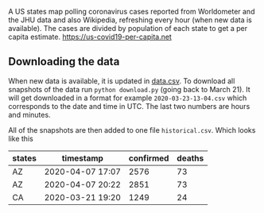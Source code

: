 A US states map polling coronavirus cases reported from Worldometer and the JHU data and also Wikipedia, refreshing every hour (when new data is available). The cases are divided by population of each state to get a per capita estimate. https://us-covid19-per-capita.net

## Downloading the data

When new data is available, it is updated in [data.csv](https://github.com/silverdrake11/covid_rates_per_capita/blob/master/data.csv). To download all snapshots of the data run `python download.py` (going back to March 21). It will get downloaded in a format for example `2020-03-23-13-04.csv` which corresponds to the date and time in UTC. The last two numbers are hours and minutes.

All of the snapshots are then added to one file `historical.csv`. Which looks like this

| states | timestamp        | confirmed     | deaths |
| ------ | ---------------- | ------------- | ------ |
| AZ     | 2020-04-07 17:07 | 2576          | 73     |
| AZ     | 2020-04-07 20:22 | 2851          | 73     |
| CA     | 2020-03-21 19:20 | 1249          | 24     |
